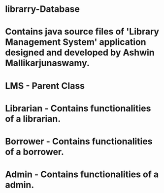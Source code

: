 # librarry-Database

# Contains java source files of 'Library Management System' application designed and developed by Ashwin Mallikarjunaswamy.

# LMS - Parent Class

# Librarian - Contains functionalities of a librarian.

# Borrower - Contains functionalities of a borrower.

# Admin - Contains functionalities of a admin.
